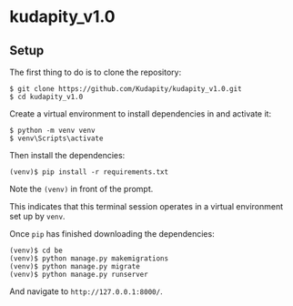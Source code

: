 # kudapity_v1.0
## Setup
The first thing to do is to clone the repository:
```shell
$ git clone https://github.com/Kudapity/kudapity_v1.0.git
$ cd kudapity_v1.0
```
Create a virtual environment to install dependencies 
in and activate it:
```shell
$ python -m venv venv
$ venv\Scripts\activate
```
Then install the dependencies:
```shell
(venv)$ pip install -r requirements.txt
```
Note the `(venv)` in front of the prompt. 

This indicates that this terminal session 
operates in a virtual environment set up 
by `venv`.

Once `pip` has finished downloading the dependencies:
```shell
(venv)$ cd be
(venv)$ python manage.py makemigrations
(venv)$ python manage.py migrate
(venv)$ python manage.py runserver
```
And navigate to `http://127.0.0.1:8000/`.